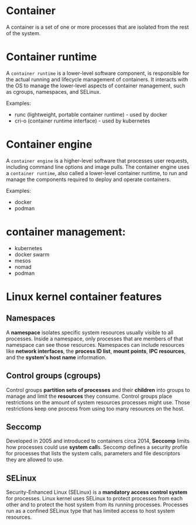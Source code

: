 # Container
A container is a set of one or more processes that are isolated from the rest of the system.

# Container runtime
A `container runtime` is a lower-level software component, is responsible for the actual running and lifecycle management of containers. It interacts with the OS to manage the lower-level aspects of container management, such as cgroups, namespaces, and SELinux.

Examples:
* runc (lightweight, portable container runtime) - used by docker
* cri-o (container runtime interface) - used by kubernetes

# Container engine
A `container engine` is a higher-level software that processes user requests, including command line options and image pulls. The container engine uses a `container runtime`, also called a lower-level container runtime, to run and manage the components required to deploy and operate containers.

Examples:
* docker
* podman

# container management:
  * kubernetes
  * docker swarm
  * mesos
  * nomad
  * podman
  
# Linux kernel container features

## Namespaces
A **namespace** isolates specific system resources usually visible to all processes. Inside a namespace, only processes that are members of that namespace can see those resources. Namespaces can include resources like **network interfaces**, the **process ID list**, **mount points**, **IPC resources**, and the **system's host name** information.

## Control groups (cgroups)
Control groups **partition sets of processes** and their **children** into groups to manage and limit the **resources** they consume. Control groups place restrictions on the amount of system resources processes might use. Those restrictions keep one process from using too many resources on the host.

## Seccomp
Developed in 2005 and introduced to containers circa 2014, **Seccomp** limits how processes could use **system call**s. Seccomp defines a security profile for processes that lists the system calls, parameters and file descriptors they are allowed to use.

## SELinux
Security-Enhanced Linux (SELinux) is a **mandatory access control system** for processes. Linux kernel uses SELinux to protect processes from each other and to protect the host system from its running processes. Processes run as a confined SELinux type that has limited access to host system resources.
